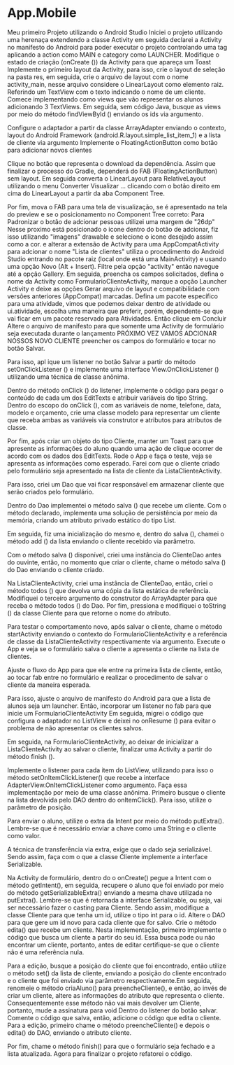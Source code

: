 # App.Mobile
Meu primeiro Projeto utilizando o Android Studio 
Iniciei o projeto utilizando uma herenaça extendendo a classe Activity em seguida declarei a Activity no manifesto do Android para poder executar o projeto controlando uma tag aplicando a action como MAIN e category como LAUNCHER. Modifique o estado de criação (onCreate ()) da Activity para que apareça um Toast Implemente o primeiro layout da Activity, para isso, crie o layout de seleção na pasta res, em seguida, crie o arquivo de layout com o nome activity_main, nesse arquivo considere o LinearLayout como elemento raiz. Referindo um TextView com o texto indicando o nome de um cliente. Comece implementando como views que vão representar os alunos adicionando 3 TextViews. Em seguida, sem código Java, busque as views por meio do método findViewById () enviando os ids via argumento. 

Configure o adaptador a partir da classe ArrayAdapter enviando o contexto, layout do Android Framework (android.R.layout.simple_list_item_1) e a lista de cliente via argumento Implemente o FloatingActionButton como botão para adicionar novos clientes 

Clique no botão que representa o download da dependência. Assim que finalizar o processo do Gradle, dependerá do FAB (FloatingActionButton) sem layout. Em seguida converta o LinearLayout para RelativeLayout utilizando o menu Converter Visualizar ... clicando com o botão direito em cima do LinearLayout a partir da aba Component Tree. 

Por fim, mova o FAB para uma tela de visualização, se é apresentado na tela do preview e se o posicionamento no Component Tree correto: Para Padronizar o botão de adcionar pessoas utilizei uma margem de "26dp" Nesse proximo está posicionado o icone dentro do botão de adcionar, fiz isso utilizando "imagens" drawable e selecione o icone desejado assim como a cor. e alterar a extensão de Activity para uma AppCompatActivity para adcionar o nome "Lista de clientes" utiliza o procedimento do Android Studio entrando no pacote raiz (local onde está uma MainActivity) e usando uma opção Novo (Alt + Insert). Filtre pela opção "activity" então navegue até a opção Gallery. Em seguida, preencha os campos solicitados, defina o nome da Activity como FormularioClienteActivity, marque a opção Launcher Activity e deixe as opções Gerar arquivo de layout e compatibilidade com versões anteriores (AppCompat) marcadas. Defina um pacote específico para uma atividade, vimos que podemos deixar dentro de atividade ou ui.atividade, escolha uma maneira que preferir, porém, dependente-se que vai ficar em um pacote reservado para Atividades. Então clique em Concluir Altere o arquivo de manifesto para que somente uma Activity de formulário seja executada durante o lançamento PRÓXIMO VEZ VAMOS ADCIONAR NOSSOS NOVO CLIENTE preencher os campos do formulário e tocar no botão Salvar. 

Para isso, apl ique um listener no botão Salvar a partir do método setOnClickListener () e implemente uma interface View.OnClickListener () utilizando uma técnica de classe anônima. 

Dentro do método onClick () do listener, implemente o código para pegar o conteúdo de cada um dos EditTexts e atribuir variáveis do tipo String. Dentro do escopo do onClick (), com as variáveis de nome, telefone, data, modelo e orçamento, crie uma classe modelo para representar um cliente que receba ambas as variáveis via construtor e atributos para atributos de classe. 

Por fim, após criar um objeto do tipo Cliente, manter um Toast para que apresente as informações do aluno quando uma ação de clique ocorrer de acordo com os dados dos EditTexts. Rode o App e faça o teste, veja se apresenta as informações como esperado. Farei com que o cliente criado pelo formulário seja apresentado na lista de cliente da ListaClienteActivity. 

Para isso, criei um Dao que vai ficar responsável em armazenar cliente que serão criados pelo formulário. 

Dentro do Dao implementei o método salva () que recebe um cliente. Com o método declarado, implementa uma solução de persistência por meio da memória, criando um atributo privado estático do tipo List. 

Em seguida, fiz uma inicialização do mesmo e, dentro do salva (), chamei o método add () da lista enviando o cliente recebido via parâmetro. 

Com o método salva () disponível, criei uma instância do ClienteDao antes do ouvinte, então, no momento que criar o cliente, chame o método salva () do Dao enviando o cliente criado. 

Na ListaClienteActivity, criei uma instância de ClienteDao, então, criei o método todos () que devolva uma cópia da lista estática de referência. Modifiquei o terceiro argumento do construtor do ArrayAdapter para que receba o método todos () do Dao. Por fim, pressiona e modifiquei o toString () da classe Cliente para que retorne o nome do atributo. 

Para testar o comportamento novo, após salvar o cliente, chame o método startActivity enviando o contexto do FormularioClienteActivity e a referência de classe da ListaClienteActivity respectivamente via argumento. Execute o App e veja se o formulário salva o cliente a apresenta o cliente na lista de clientes. 

Ajuste o fluxo do App para que ele entre na primeira lista de cliente, então, ao tocar fab entre no formulário e realizar o procedimento de salvar o cliente da maneira esperada. 

Para isso, ajuste o arquivo de manifesto do Android para que a lista de alunos seja um launcher. Então, incorporar um listener no fab para que inicie um FormularioClienteActivity Em seguida, migrei o código que configura o adaptador no ListView e deixei no onResume () para evitar o problema de não apresentar os clientes salvos. 

Em seguida, na FormularioClienteActivity, ao deixar de inicializar a ListaClienteActivity ao salvar o cliente, finalizar uma Activity a partir do método finish ().

Implemente o listener para cada item do ListView, utilizando para isso o método setOnItemClickListener() que recebe a interface AdapterView.OnItemClickListener como argumento. Faça essa implementação por meio de uma classe anônima.
Primeiro busque o cliente na lista devolvida pelo DAO dentro do onItemClick(). Para isso, utilize o parâmetro de posição.

Para enviar o aluno, utilize o extra da Intent por meio do método putExtra(). Lembre-se que é necessário enviar a chave como uma String e o cliente como valor.

A técnica de transferência via extra, exige que o dado seja serializável. Sendo assim, faça com o que a classe Cliente implemente a interface Serializable.

Na Activity de formulário, dentro do o onCreate() pegue a Intent com o método getIntent(), em seguida, recupere o aluno que foi enviado por meio do método getSerializableExtra() enviando a mesma chave utilizada no putExtra(). Lembre-se que é retornada a interface Serializable, ou seja, vai ser necessário fazer o casting para Cliente.
Sendo assim, modifique a classe Cliente para que tenha um id, utilize o tipo int para o id. Altere o DAO para que gere um id novo para cada cliente que for salvo.
Crie o método edita() que recebe um cliente. Nesta implementação, primeiro implemente o código que busca um cliente a partir do seu id. Essa busca pode ou não encontrar um cliente, portanto, antes de editar certifique-se que o cliente não é uma referência nula.

Para a edição, busque a posição do cliente que foi encontrado, então utilize o método set() da lista de cliente, enviando a posição do cliente encontrado e o cliente que foi enviado via parâmetro respectivamente.Em seguida, renomeie o método criaAluno() para preencheCliente(), e então, ao invés de criar um cliente, altere as informações do atributo que representa o cliente. Consequentemente esse método não vai mais devolver um Cliente, portanto, mude a assinatura para void
Dentro do listener do botão salvar. Comente o código que salva, então, adicione o código que edita o cliente. Para a edição, primeiro chame o método preencheCliente() e depois o edita() do DAO, enviando o atributo cliente.

Por fim, chame o método finish() para que o formulário seja fechado e a lista atualizada.
Agora para finalizar o projeto refatorei o código. 

